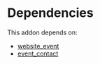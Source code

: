 # Dependencies

This addon depends on:

- [website_event](https://github.com/bringout/oca-ocb-website)
- [event_contact](https://github.com/bringout/oca-mrp)
